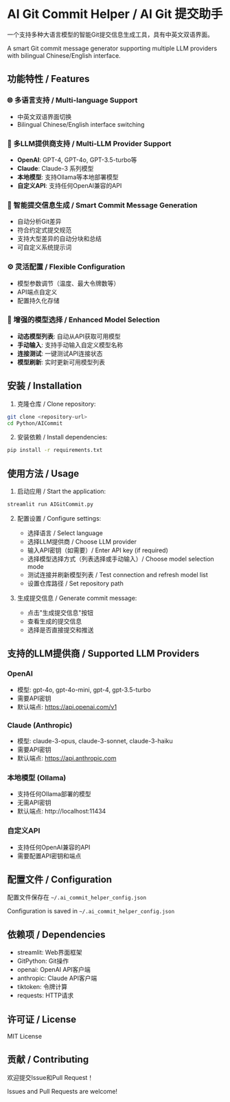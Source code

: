 # AI Git Commit Helper / AI Git 提交助手

一个支持多种大语言模型的智能Git提交信息生成工具，具有中英文双语界面。

A smart Git commit message generator supporting multiple LLM providers with bilingual Chinese/English interface.

## 功能特性 / Features

### 🌐 多语言支持 / Multi-language Support
- 中英文双语界面切换
- Bilingual Chinese/English interface switching

### 🤖 多LLM提供商支持 / Multi-LLM Provider Support
- **OpenAI**: GPT-4, GPT-4o, GPT-3.5-turbo等
- **Claude**: Claude-3 系列模型
- **本地模型**: 支持Ollama等本地部署模型
- **自定义API**: 支持任何OpenAI兼容的API

### 📝 智能提交信息生成 / Smart Commit Message Generation
- 自动分析Git差异
- 符合约定式提交规范
- 支持大型差异的自动分块和总结
- 可自定义系统提示词

### ⚙️ 灵活配置 / Flexible Configuration
- 模型参数调节（温度、最大令牌数等）
- API端点自定义
- 配置持久化存储

### 🔧 增强的模型选择 / Enhanced Model Selection
- **动态模型列表**: 自动从API获取可用模型
- **手动输入**: 支持手动输入自定义模型名称
- **连接测试**: 一键测试API连接状态
- **模型刷新**: 实时更新可用模型列表

## 安装 / Installation

1. 克隆仓库 / Clone repository:
```bash
git clone <repository-url>
cd Python/AICommit
```

2. 安装依赖 / Install dependencies:
```bash
pip install -r requirements.txt
```

## 使用方法 / Usage

1. 启动应用 / Start the application:
```bash
streamlit run AIGitCommit.py
```

2. 配置设置 / Configure settings:
   - 选择语言 / Select language
   - 选择LLM提供商 / Choose LLM provider
   - 输入API密钥（如需要）/ Enter API key (if required)
   - 选择模型选择方式（列表选择或手动输入）/ Choose model selection mode
   - 测试连接并刷新模型列表 / Test connection and refresh model list
   - 设置仓库路径 / Set repository path

3. 生成提交信息 / Generate commit message:
   - 点击"生成提交信息"按钮
   - 查看生成的提交信息
   - 选择是否直接提交和推送

## 支持的LLM提供商 / Supported LLM Providers

### OpenAI
- 模型: gpt-4o, gpt-4o-mini, gpt-4, gpt-3.5-turbo
- 需要API密钥
- 默认端点: https://api.openai.com/v1

### Claude (Anthropic)
- 模型: claude-3-opus, claude-3-sonnet, claude-3-haiku
- 需要API密钥
- 默认端点: https://api.anthropic.com

### 本地模型 (Ollama)
- 支持任何Ollama部署的模型
- 无需API密钥
- 默认端点: http://localhost:11434

### 自定义API
- 支持任何OpenAI兼容的API
- 需要配置API密钥和端点

## 配置文件 / Configuration

配置文件保存在 `~/.ai_commit_helper_config.json`

Configuration is saved in `~/.ai_commit_helper_config.json`

## 依赖项 / Dependencies

- streamlit: Web界面框架
- GitPython: Git操作
- openai: OpenAI API客户端
- anthropic: Claude API客户端
- tiktoken: 令牌计算
- requests: HTTP请求

## 许可证 / License

MIT License

## 贡献 / Contributing

欢迎提交Issue和Pull Request！

Issues and Pull Requests are welcome!
